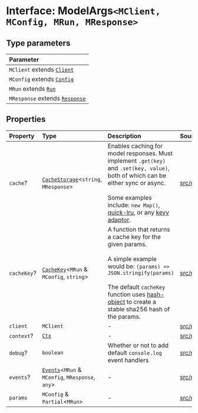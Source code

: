 # Interface: ModelArgs`<MClient, MConfig, MRun, MResponse>`

## Type parameters

| Parameter |
| :------ |
| `MClient` extends [`Client`](../namespaces/Model/namespaces/Base/type-aliases/Client.md) |
| `MConfig` extends [`Config`](../namespaces/Model/namespaces/Base/interfaces/Config.md) |
| `MRun` extends [`Run`](../namespaces/Model/namespaces/Base/interfaces/Run.md) |
| `MResponse` extends [`Response`](../namespaces/Model/namespaces/Base/interfaces/Response.md) |

## Properties

| Property | Type | Description | Source |
| :------ | :------ | :------ | :------ |
| `cache`? | [`CacheStorage`](../type-aliases/CacheStorage.md)\<`string`, `MResponse`\> | Enables caching for model responses. Must implement `.get(key)` and `.set(key, value)`, both of which can be either sync or async.<br /><br />Some examples include: `new Map()`, [quick-lru](https://github.com/sindresorhus/quick-lru), or any [keyv adaptor](https://github.com/jaredwray/keyv). | [src/model/model.ts:29](https://github.com/colelawrence/dexter/blob/6b94c49/src/model/model.ts#L29) |
| `cacheKey`? | [`CacheKey`](../type-aliases/CacheKey.md)\<`MRun` & `MConfig`, `string`\> | A function that returns a cache key for the given params.<br /><br />A simple example would be: `(params) => JSON.stringify(params)`<br /><br />The default `cacheKey` function uses [hash-object](https://github.com/sindresorhus/hash-object) to create a stable sha256 hash of the params. | [src/model/model.ts:23](https://github.com/colelawrence/dexter/blob/6b94c49/src/model/model.ts#L23) |
| `client` | `MClient` | - | [src/model/model.ts:30](https://github.com/colelawrence/dexter/blob/6b94c49/src/model/model.ts#L30) |
| `context`? | [`Ctx`](../namespaces/Model/type-aliases/Ctx.md) | - | [src/model/model.ts:31](https://github.com/colelawrence/dexter/blob/6b94c49/src/model/model.ts#L31) |
| `debug`? | `boolean` | Whether or not to add default `console.log` event handlers | [src/model/model.ts:35](https://github.com/colelawrence/dexter/blob/6b94c49/src/model/model.ts#L35) |
| `events`? | [`Events`](../namespaces/Model/interfaces/Events.md)\<`MRun` & `MConfig`, `MResponse`, `any`\> | - | [src/model/model.ts:33](https://github.com/colelawrence/dexter/blob/6b94c49/src/model/model.ts#L33) |
| `params` | `MConfig` & `Partial`\<`MRun`\> | - | [src/model/model.ts:32](https://github.com/colelawrence/dexter/blob/6b94c49/src/model/model.ts#L32) |
